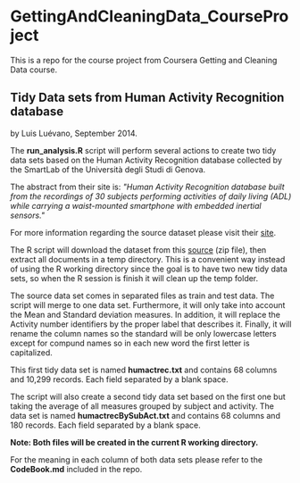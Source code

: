 GettingAndCleaningData_CourseProject
====================================

This is a repo for the course project from Coursera Getting and Cleaning Data course.

Tidy Data sets from Human Activity Recognition database
------------------------------------------------------
by Luis Luévano, September 2014.

The **run_analysis.R** script will perform several actions to create two tidy data sets based on the Human Activity Recognition database collected by the SmartLab 
of the Università degli Studi di Genova.

The abstract from their site is:
*"Human Activity Recognition database built from the recordings of 30 subjects performing activities of daily living (ADL) while carrying a waist-mounted 
smartphone with embedded inertial sensors."*

For more information regarding the source dataset please visit their [site](http://archive.ics.uci.edu/ml/datasets/Human+Activity+Recognition+Using+Smartphones).

The R script will download the dataset from this [source](https://d396qusza40orc.cloudfront.net/getdata%2Fprojectfiles%2FUCI%20HAR%20Dataset.zip) (zip file), then 
extract all documents in a temp directory. This is a convenient way instead of using the R working directory since the goal is to have two new tidy data sets, 
so when the R session is finish it will clean up the temp folder.

The source data set comes in separated files as train and test data. The script will merge to one data set. Furthermore, it will only take into account the
Mean and Standard deviation measures. In addition, it will replace the Activity number identifiers by the proper label that describes it. Finally, it will rename 
the column names so the standard will be only lowercase letters except for compund names so in each new word the first letter is capitalized.

This first tidy data set is named **humactrec.txt** and contains 68 columns and 10,299 records. Each field separated by a blank space.

The script will also create a second tidy data set based on the first one but taking the average of all measures grouped by subject and activity. The data set 
is named **humactrecBySubAct.txt** and contains 68 columns and 180 records. Each field separated by a blank space.

**Note: Both files will be created in the current R working directory.**

For the meaning in each column of both data sets please refer to the **CodeBook.md** included in the repo.